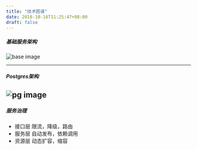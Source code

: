 ```yaml
---
title: "技术图谱"
date: 2018-10-16T11:25:47+08:00
draft: false
---
```


##### 基础服务架构
![base image](images/tech.png)

---
##### Postgres架构

![pg image](images/pg.png)
---

##### 服务治理

- 接口层 限流，降级，路由
- 服务层 自动发布，依赖调用
- 资源层 动态扩容，缩容
